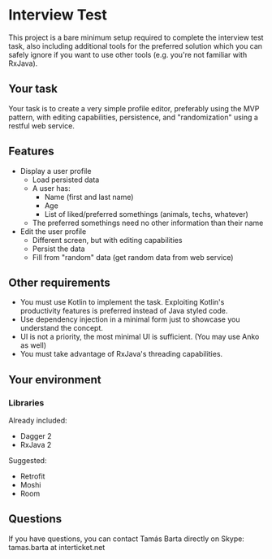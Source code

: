 # Interview Test

This project is a bare minimum setup required to complete the interview test task, also including additional tools for the preferred solution which you can safely ignore if you want to use other tools (e.g. you're not familiar with RxJava).

## Your task

Your task is to create a very simple profile editor, preferably using the MVP pattern, with editing capabilities, persistence, and "randomization" using a restful web service.

## Features

- Display a user profile
    - Load persisted data
    - A user has:
        - Name (first and last name)
        - Age
        - List of liked/preferred somethings (animals, techs, whatever)
    - The preferred somethings need no other information than their name
- Edit the user profile
    - Different screen, but with editing capabilities
    - Persist the data
    - Fill from "random" data (get random data from web service)

## Other requirements

- You must use Kotlin to implement the task. Exploiting Kotlin's productivity features is preferred instead of Java styled code.
- Use dependency injection in a minimal form just to showcase you understand the concept.
- UI is not a priority, the most minimal UI is sufficient. (You may use Anko as well)
- You must take advantage of RxJava's threading capabilities.

## Your environment

### Libraries

Already included:

- Dagger 2
- RxJava 2

Suggested:

- Retrofit
- Moshi
- Room

## Questions

If you have questions, you can contact Tamás Barta directly on Skype: tamas.barta at interticket.net
